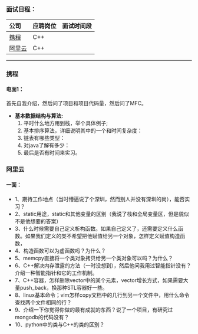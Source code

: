### **面试日程：** 

| 公司 | 应聘岗位 |面试时间段 |
| :------------- |:-------------|:-------------|
|[携程](#xiecheng) | C++ |   |
|[阿里云](#aliyun) | C++ | |
----
### <a id="xiecheng"> 携程 </a>

#### **电面1：**<br>
首先自我介绍，然后问了项目和项目代码量，然后问了MFC。<br>
- **基本数据结构与算法:**
    1. 平时什么地方用到栈，举个具体例子;
    2. 基本排序算法，详细说明其中的一个和时间复杂度：
    3. 链表有哪些类型：
    4. 对java了解有多少：
    5. 最后是否有时间来实习。

### <a id="aliyun">阿里云 </a>
#### 一面：
- 1、期待工作地点（当时懵逼说了个深圳，然而别人并没有深圳的岗），能否实习？
- 2、static用途，static和其他变量的区别（我说了栈和全局变量区，但是貌似不是他想要的答案）
- 3、什么时候需要自己定义析构函数。如果自己定义了，还需要定义什么函数。如果我们定义的类不希望把他赋值给另一个对象，怎样定义赋值构造函数，
- 4、构造函数可以为虚函数吗？为什么？
- 5、memcpy直接将一个类对象拷贝给另一个类对象可以吗？为什么？
- 6、C++解决内存泄露的方法（一时没想到），然后他问我用过智能指针没有？介绍一种智能指针和它的工作机制。
- 7、C++容器，怎样删除vector中的某个元素，vector增长方式，如果需要大量push_back，换那种STL容器好一些。
- 8、linux基本命令；vim怎样copy文档中的几行到另一个文件中，用什么命令查找两个文件相同的行？
- 9、介绍一下你觉得你做的最有成就的东西？说了一个项目，有研究过mongodb的代码没有？
- 10、python中的类与C++的类的区别？